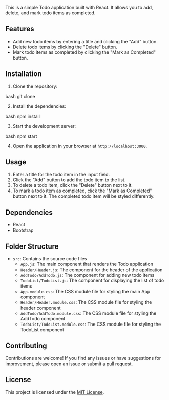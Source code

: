This is a simple Todo application built with React. It allows you to add, delete, and mark todo items as completed.

## Features

- Add new todo items by entering a title and clicking the "Add" button.
- Delete todo items by clicking the "Delete" button.
- Mark todo items as completed by clicking the "Mark as Completed" button.

## Installation

1. Clone the repository:

bash
git clone <repository-url>

2. Install the dependencies:

bash
npm install

3. Start the development server:

bash
npm start

4. Open the application in your browser at `http://localhost:3000`.

## Usage

1. Enter a title for the todo item in the input field.
2. Click the "Add" button to add the todo item to the list.
3. To delete a todo item, click the "Delete" button next to it.
4. To mark a todo item as completed, click the "Mark as Completed" button next to it. The completed todo item will be styled differently.

## Dependencies

- React
- Bootstrap

## Folder Structure

- `src`: Contains the source code files
  - `App.js`: The main component that renders the Todo application
  - `Header/Header.js`: The component for the header of the application
  - `AddTodo/AddTodo.js`: The component for adding new todo items
  - `TodoList/TodoList.js`: The component for displaying the list of todo items
  - `App.module.css`: The CSS module file for styling the main App component
  - `Header/Header.module.css`: The CSS module file for styling the header component
  - `AddTodo/AddTodo.module.css`: The CSS module file for styling the AddTodo component
  - `TodoList/TodoList.module.css`: The CSS module file for styling the TodoList component

## Contributing

Contributions are welcome! If you find any issues or have suggestions for improvement, please open an issue or submit a pull request.

## License

This project is licensed under the [MIT License](LICENSE).
